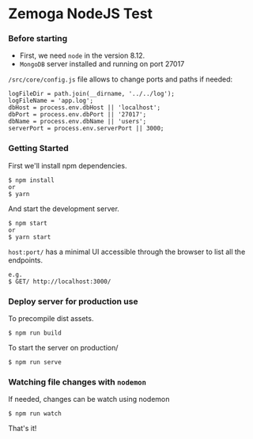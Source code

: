 # Zemoga NodeJS Test

### Before starting

- First, we need `node` in the version 8.12.
- `MongoDB` server installed and running on port 27017

`/src/core/config.js` file allows to change ports and paths if needed:
```
logFileDir = path.join(__dirname, '../../log');
logFileName = 'app.log';
dbHost = process.env.dbHost || 'localhost';
dbPort = process.env.dbPort || '27017';
dbName = process.env.dbName || 'users';
serverPort = process.env.serverPort || 3000;
```

### Getting Started

First we'll install npm dependencies.

```shell
$ npm install
or
$ yarn
```

And start the development server.

```shell
$ npm start
or
$ yarn start
```

`host:port/` has a minimal UI accessible through the browser to list all the endpoints.

```
e.g.
$ GET/ http://localhost:3000/
```

### Deploy server for production use

To precompile dist assets.

```shell
$ npm run build
```

To start the server on production/

```shell
$ npm run serve
```

### Watching file changes with `nodemon`

If needed, changes can be watch using nodemon

```shell
$ npm run watch
```

That's it!